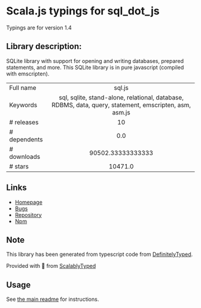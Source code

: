 
# Scala.js typings for sql_dot_js

Typings are for version 1.4

## Library description:
SQLite library with support for opening and writing databases, prepared statements, and more. This SQLite library is in pure javascript (compiled with emscripten).

|                    |                 |
| ------------------ | :-------------: |
| Full name          | sql.js |
| Keywords           | sql, sqlite, stand-alone, relational, database, RDBMS, data, query, statement, emscripten, asm, asm.js |
| # releases         | 10 |
| # dependents       | 0.0 |
| # downloads        | 90502.33333333333 |
| # stars            | 10471.0 |

## Links
- [Homepage](http://github.com/sql-js/sql.js)
- [Bugs](https://github.com/sql-js/sql.js/issues)
- [Repository](https://github.com/sql-js/sql.js)
- [Npm](https://www.npmjs.com/package/sql.js)
    


## Note
This library has been generated from typescript code from [DefinitelyTyped](https://definitelytyped.org).

Provided with :purple_heart: from [ScalablyTyped](https://github.com/oyvindberg/ScalablyTyped)

## Usage
See [the main readme](../../readme.md) for instructions.



